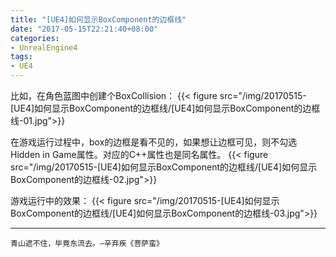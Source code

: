```yaml
---
title: "[UE4]如何显示BoxComponent的边框线"
date: "2017-05-15T22:21:40+08:00"
categories:
- UnrealEngine4
tags:
- UE4
---
```


比如，在角色蓝图中创建个BoxCollision：
{{< figure src="/img/20170515-[UE4]如何显示BoxComponent的边框线/[UE4]如何显示BoxComponent的边框线-01.jpg">}}

在游戏运行过程中，box的边框是看不见的，如果想让边框可见，则不勾选Hidden in Game属性。对应的C++属性也是同名属性。
{{< figure src="/img/20170515-[UE4]如何显示BoxComponent的边框线/[UE4]如何显示BoxComponent的边框线-02.jpg">}}

游戏运行中的效果：
{{< figure src="/img/20170515-[UE4]如何显示BoxComponent的边框线/[UE4]如何显示BoxComponent的边框线-03.jpg">}}

***
`青山遮不住，毕竟东流去。—辛弃疾《菩萨蛮》`